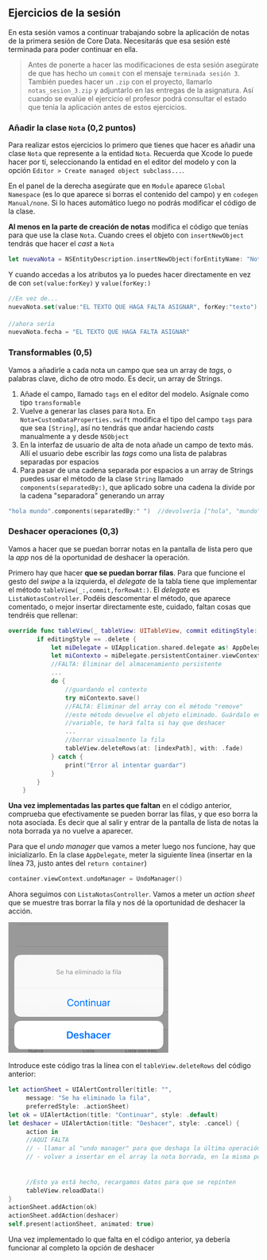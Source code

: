 ## Ejercicios de la sesión


En esta sesión vamos a continuar trabajando sobre la aplicación de notas de la primera sesión de Core Data. Necesitarás que esa sesión esté terminada para poder continuar en ella.

> Antes de ponerte a hacer las modificaciones de esta sesión asegúrate de que has hecho un `commit` con el mensaje `terminada sesión 3`. También puedes hacer un `.zip` con el proyecto, llamarlo `notas_sesion_3.zip` y adjuntarlo en las entregas de la asignatura. Así cuando se evalúe el ejercicio el profesor podrá consultar el estado que tenía la aplicación antes de estos ejercicios.


### Añadir la clase `Nota` (0,2 puntos)

Para realizar estos ejercicios lo primero que tienes que hacer es añadir una clase `Nota` que represente a la entidad `Nota`. Recuerda que Xcode lo puede hacer por tí, seleccionando la entidad en el editor del modelo y con la opción `Editor > Create managed object subclass...`.

En el panel de la derecha asegúrate que en `Module` aparece `Global Namespace` (es lo que aparece si borras el contenido del campo) y en `codegen` `Manual/none`. Si lo haces automático luego no podrás modificar el código de la clase.

**Al menos en la parte de creación de notas** modifica el código que tenías para que use la clase `Nota`. Cuando crees el objeto con `insertNewObject` tendrás que hacer el *cast* a `Nota`

```swift
let nuevaNota = NSEntityDescription.insertNewObject(forEntityName: "Nota", into: miContexto) as! Nota
```

Y cuando accedas a los atributos ya lo puedes hacer directamente en vez de con `set(value:forKey)` y `value(forKey:)` 

```swift
//En vez de...
nuevaNota.set(value:"EL TEXTO QUE HAGA FALTA ASIGNAR", forKey:"texto")

//ahora sería
nuevaNota.fecha = "EL TEXTO QUE HAGA FALTA ASIGNAR"
```

### Transformables (0,5)

Vamos a añadirle a cada nota un campo que sea un array de *tags*, o palabras clave, dicho de otro modo. Es decir, un array de Strings.

1. Añade el campo, llamado `tags` en el editor del modelo. Asígnale como tipo `transformable`
2. Vuelve a generar las clases para `Nota`. En `Nota+CustomDataProperties.swift` modifica el tipo del campo `tags` para que sea `[String]`, así no tendrás que andar haciendo *casts* manualmente a y desde `NSObject`
3. En la interfaz de usuario de alta de nota añade un campo de texto más. Allí el usuario debe escribir las *tags* como una lista de palabras separadas por espacios
4. Para pasar de una cadena separada por espacios a un array de Strings puedes usar el método de la clase `String` llamado `components(separatedBy:)`, que aplicado sobre una cadena la divide por la cadena "separadora" generando un array

```swift
"hola mundo".components(separatedBy:" ")  //devolvería ["hola", "mundo"]
```

### Deshacer operaciones (0,3)

Vamos a hacer que se puedan borrar notas en la pantalla de lista pero que la *app* nos dé la oportunidad de deshacer la operación.

Primero hay que hacer **que se puedan borrar filas**. Para que funcione el gesto del *swipe* a la izquierda, el *delegate* de la tabla tiene que implementar el método `tableView(_:,commit,forRowAt:)`. El *delegate* es `ListaNotasController`. Podéis descomentar el método, que aparece comentado, o mejor insertar directamente este, cuidado, faltan cosas que tendréis que rellenar:

```swift
override func tableView(_ tableView: UITableView, commit editingStyle: UITableViewCellEditingStyle, forRowAt indexPath: IndexPath) {
        if editingStyle == .delete {
            let miDelegate = UIApplication.shared.delegate as! AppDelegate
            let miContexto = miDelegate.persistentContainer.viewContext
            //FALTA: Eliminar del almacenamiento persistente
            ...
            do {
                //guardando el contexto
                try miContexto.save()
                //FALTA: Eliminar del array con el método "remove"
                //este método devuelve el objeto eliminado. Guárdalo en una
                //variable, te hará falta si hay que deshacer 
                ...
                //borrar visualmente la fila
                tableView.deleteRows(at: [indexPath], with: .fade)
            } catch {
                print("Error al intentar guardar")
            }
        }
    }
```

**Una vez implementadas las partes que faltan** en el código anterior, comprueba que efectivamente se pueden borrar las filas, y que eso borra la nota asociada. Es decir que al salir y entrar de la pantalla de lista de notas la nota borrada ya no vuelve a aparecer.

Para que el *undo manager* que vamos a meter luego nos funcione, hay que inicializarlo. En la clase `AppDelegate`, meter la siguiente línea (insertar en la línea 73, justo antes del `return container`)

```swift
container.viewContext.undoManager = UndoManager()
```

Ahora seguimos con `ListaNotasController`. Vamos a meter un *action sheet* que se muestre tras borrar la fila y nos dé la oportunidad de deshacer la acción. 

![](img/quieres_deshacer.png)

Introduce este código tras la línea con el `tableView.deleteRows` del código anterior:

```swift
let actionSheet = UIAlertController(title: "",
     message: "Se ha eliminado la fila",
     preferredStyle: .actionSheet)
let ok = UIAlertAction(title: "Continuar", style: .default)
let deshacer = UIAlertAction(title: "Deshacer", style: .cancel) {
     action in
     //AQUI FALTA
     // - llamar al "undo manager" para que deshaga la última operación
     // - volver a insertar en el array la nota borrada, en la misma posición

     
     //Esto ya está hecho, recargamos datos para que se repinten 
     tableView.reloadData()
}
actionSheet.addAction(ok)
actionSheet.addAction(deshacer)
self.present(actionSheet, animated: true)
```

Una vez implementado lo que falta en el código anterior, ya debería funcionar al completo la opción de deshacer